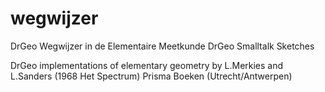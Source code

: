# wegwijzer
DrGeo Wegwijzer in de Elementaire Meetkunde
DrGeo Smalltalk Sketches

DrGeo implementations of elementary geometry
by L.Merkies and L.Sanders (1968 Het Spectrum)
Prisma Boeken (Utrecht/Antwerpen)

